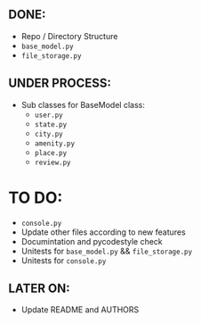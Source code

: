 ## DONE:
* Repo / Directory Structure
* `base_model.py`
* `file_storage.py`


## UNDER PROCESS:
* Sub classes for BaseModel class:
	- `user.py`
	- `state.py`
	- `city.py`
	- `amenity.py`
	- `place.py`
	- `review.py`

# TO DO:
* `console.py`
* Update other files according to new features
* Documintation and pycodestyle check
* Unitests for `base_model.py` && `file_storage.py`
* Unitests for `console.py`

## LATER ON:
* Update README and AUTHORS

